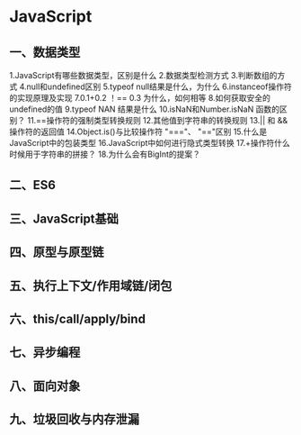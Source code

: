 # JavaScript

## 一、数据类型
1.JavaScript有哪些数据类型，区别是什么
2.数据类型检测方式
3.判断数组的方式
4.null和undefined区别
5.typeof null结果是什么，为什么
6.instanceof操作符的实现原理及实现
7.0.1+0.2 ！== 0.3 为什么，如何相等
8.如何获取安全的undefined的值
9.typeof NAN  结果是什么
10.isNaN和Number.isNaN 函数的区别？
11.==操作符的强制类型转换规则
12.其他值到字符串的转换规则
13.|| 和 && 操作符的返回值
14.Object.is()与比较操作符 "==="、 "=="区别
15.什么是JavaScript中的包装类型
16.JavaScript中如何进行隐式类型转换
17.+操作符什么时候用于字符串的拼接？
18.为什么会有BigInt的提案？


## 二、ES6

## 三、JavaScript基础

## 四、原型与原型链

## 五、执行上下文/作用域链/闭包

## 六、this/call/apply/bind

## 七、异步编程

## 八、面向对象

## 九、垃圾回收与内存泄漏